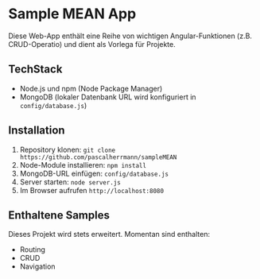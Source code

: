 # Sample MEAN App

Diese Web-App enthält eine Reihe von wichtigen Angular-Funktionen (z.B. CRUD-Operatio) und dient als Vorlega für Projekte.

## TechStack

- Node.js und npm (Node Package Manager)
- MongoDB (lokaler Datenbank URL wird konfiguriert in `config/database.js`)

## Installation

1. Repository klonen: `git clone https://github.com/pascalherrmann/sampleMEAN`
2. Node-Module installieren: `npm install`
3. MongoDB-URL einfügen: `config/database.js`
3. Server starten: `node server.js`
4. Im Browser aufrufen `http://localhost:8080`

## Enthaltene Samples

Dieses Projekt wird stets erweitert. Momentan sind enthalten:
- Routing
- CRUD
- Navigation